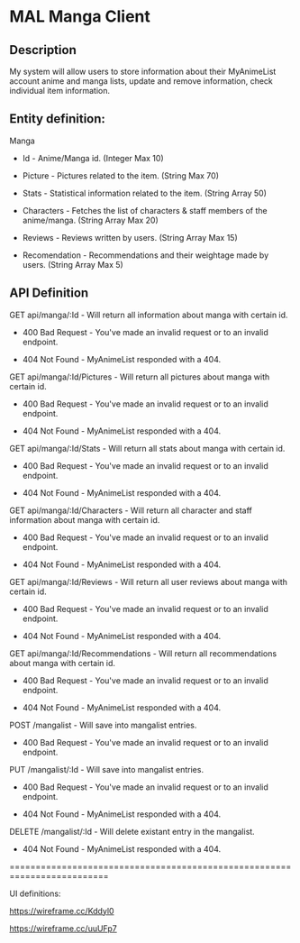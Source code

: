 
# MAL Manga Client

## Description

My system will allow users to store information about their MyAnimeList account anime and manga lists, update and remove information, check individual item information.

## Entity definition:

Manga

- Id - Anime/Manga id. (Integer Max 10)

- Picture - Pictures related to the item. (String Max 70)

- Stats - Statistical information related to the item. (String Array 50)

- Characters - Fetches the list of characters & staff members of the anime/manga. (String Array Max 20)

- Reviews - Reviews written by users. (String Array Max 15)

- Recomendation - Recommendations and their weightage made by users. (String Array Max 5)

## API Definition

GET api/manga/:Id - Will return all information about manga with certain id.

- 400 Bad Request - You've made an invalid request or to an invalid endpoint.

- 404 Not Found - MyAnimeList responded with a 404.

GET api/manga/:Id/Pictures - Will return all pictures about manga with certain id.

- 400 Bad Request - You've made an invalid request or to an invalid endpoint.

- 404 Not Found - MyAnimeList responded with a 404.

GET api/manga/:Id/Stats - Will return all stats about manga with certain id.

- 400 Bad Request - You've made an invalid request or to an invalid endpoint.

- 404 Not Found - MyAnimeList responded with a 404.

GET api/manga/:Id/Characters - Will return all character and staff information about manga with certain id.

- 400 Bad Request - You've made an invalid request or to an invalid endpoint.

- 404 Not Found - MyAnimeList responded with a 404.

GET api/manga/:Id/Reviews - Will return all user reviews about manga with certain id.

- 400 Bad Request - You've made an invalid request or to an invalid endpoint.

- 404 Not Found - MyAnimeList responded with a 404.

GET api/manga/:Id/Recommendations - Will return all recommendations about manga with certain id.

- 400 Bad Request - You've made an invalid request or to an invalid endpoint.

- 404 Not Found - MyAnimeList responded with a 404.

POST /mangalist - Will save into mangalist entries.

- 400 Bad Request - You've made an invalid request or to an invalid endpoint.

PUT /mangalist/:Id - Will save into mangalist entries.

- 400 Bad Request - You've made an invalid request or to an invalid endpoint.

- 404 Not Found - MyAnimeList responded with a 404.

DELETE /mangalist/:Id - Will delete existant entry in the mangalist.

- 404 Not Found - MyAnimeList responded with a 404.

=========================================================================

UI definitions:

https://wireframe.cc/Kddyl0

https://wireframe.cc/uuUFp7

